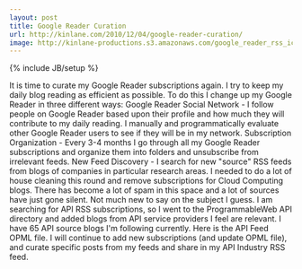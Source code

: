 ```yaml
---
layout: post
title: Google Reader Curation
url: http://kinlane.com/2010/12/04/google-reader-curation/
image: http://kinlane-productions.s3.amazonaws.com/google_reader_rss_icons.jpg
---
```

{% include JB/setup %}
<p>
     It is time to curate my Google Reader subscriptions again. I try to keep my daily blog reading as efficient as possible. To do this I change up my Google Reader in three different ways: Google Reader Social Network - I follow people on Google Reader based upon their profile and how much they will contribute to my daily reading. I manually and programmatically evaluate other Google Reader users to see if they will be in my network. Subscription Organization - Every 3-4 months I go through all my Google Reader subscriptions and organize them into folders and unsubscribe from irrelevant feeds. New Feed Discovery - I search for new "source" RSS feeds from blogs of companies in particular research areas. I needed to do a lot of house cleaning this round and remove subscriptions for Cloud Computing blogs. There has become a lot of spam in this space and a lot of sources have just gone silent. Not much new to say on the subject I guess. I am searching for API RSS subscriptions, so I went to the ProgrammableWeb API directory and added blogs from API service providers I feel are relevant. I have 65 API source blogs I'm following currently. Here is the API Feed OPML file. I will continue to add new subscriptions (and update OPML file), and curate specific posts from my feeds and share in my API Industry RSS feed.
</p>